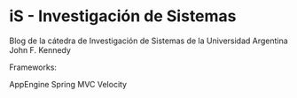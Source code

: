 iS - Investigación de Sistemas
==============================

Blog de la cátedra de Investigación de Sistemas de la Universidad Argentina John F. Kennedy

Frameworks:

AppEngine
Spring MVC
Velocity